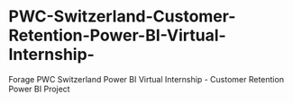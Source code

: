 # PWC-Switzerland-Customer-Retention-Power-BI-Virtual-Internship-
Forage PWC Switzerland Power BI Virtual Internship - Customer Retention Power BI Project 
